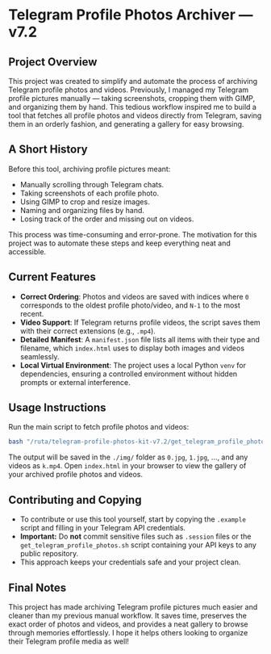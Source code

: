 # Telegram Profile Photos Archiver — v7.2

## Project Overview
This project was created to simplify and automate the process of archiving Telegram profile photos and videos. Previously, I managed my Telegram profile pictures manually — taking screenshots, cropping them with GIMP, and organizing them by hand. This tedious workflow inspired me to build a tool that fetches all profile photos and videos directly from Telegram, saving them in an orderly fashion, and generating a gallery for easy browsing.

## A Short History
Before this tool, archiving profile pictures meant:
- Manually scrolling through Telegram chats.
- Taking screenshots of each profile photo.
- Using GIMP to crop and resize images.
- Naming and organizing files by hand.
- Losing track of the order and missing out on videos.

This process was time-consuming and error-prone. The motivation for this project was to automate these steps and keep everything neat and accessible.

## Current Features
- **Correct Ordering**: Photos and videos are saved with indices where `0` corresponds to the oldest profile photo/video, and `N-1` to the most recent.
- **Video Support**: If Telegram returns profile videos, the script saves them with their correct extensions (e.g., `.mp4`).
- **Detailed Manifest**: A `manifest.json` file lists all items with their type and filename, which `index.html` uses to display both images and videos seamlessly.
- **Local Virtual Environment**: The project uses a local Python `venv` for dependencies, ensuring a controlled environment without hidden prompts or external interference.

## Usage Instructions
Run the main script to fetch profile photos and videos:

```bash
bash "/ruta/telegram-profile-photos-kit-v7.2/get_telegram_profile_photos.sh"
```

The output will be saved in the `./img/` folder as `0.jpg`, `1.jpg`, ..., and any videos as `k.mp4`. Open `index.html` in your browser to view the gallery of your archived profile photos and videos.

## Contributing and Copying
- To contribute or use this tool yourself, start by copying the `.example` script and filling in your Telegram API credentials.
- **Important:** Do **not** commit sensitive files such as `.session` files or the `get_telegram_profile_photos.sh` script containing your API keys to any public repository.
- This approach keeps your credentials safe and your project clean.

## Final Notes
This project has made archiving Telegram profile pictures much easier and cleaner than my previous manual workflow. It saves time, preserves the exact order of photos and videos, and provides a neat gallery to browse through memories effortlessly. I hope it helps others looking to organize their Telegram profile media as well!
